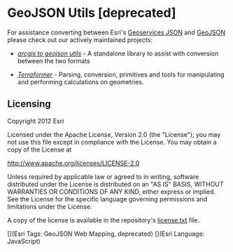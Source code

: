# GeoJSON Utils [deprecated]

For assistance converting between Esri's [Geoservices JSON](http://resources.arcgis.com/en/help/arcgis-rest-api/index.html#/Geometry_objects/02r3000000n1000000/) and [GeoJSON](http://geojson.org/) please check out our actively maintained projects:

* *[arcgis to geojson utils](https://github.com/Esri/arcgis-to-geojson-utils)* - A standalone library to assist with conversion between the two formats

* *[Terraformer](http://terraformer.io/)* - Parsing, conversion, primitives and tools for manipulating and performing calculations on geometries.

## Licensing
Copyright 2012 Esri

Licensed under the Apache License, Version 2.0 (the "License");
you may not use this file except in compliance with the License.
You may obtain a copy of the License at

   http://www.apache.org/licenses/LICENSE-2.0

Unless required by applicable law or agreed to in writing, software
distributed under the License is distributed on an "AS IS" BASIS,
WITHOUT WARRANTIES OR CONDITIONS OF ANY KIND, either express or implied.
See the License for the specific language governing permissions and
limitations under the License.

A copy of the license is available in the repository's [license.txt]( https://raw.github.com/Esri/geojson-utils/master/license.txt) file.

[](Esri Tags: GeoJSON Web Mapping, deprecated)
[](Esri Language: JavaScript)
